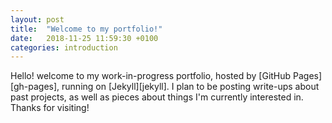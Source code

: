 ```yaml
---
layout: post
title:  "Welcome to my portfolio!"
date:   2018-11-25 11:59:30 +0100
categories: introduction
---
```

Hello! welcome to my work-in-progress portfolio, hosted by [GitHub Pages][gh-pages], running on [Jekyll][jekyll]. I plan to be posting write-ups about past projects, as well as pieces about things I'm currently interested in. Thanks for visiting!
